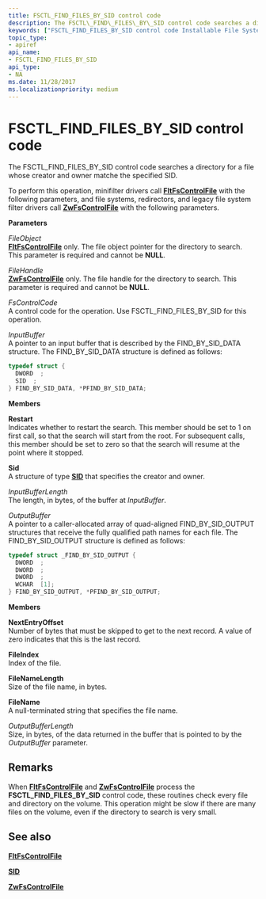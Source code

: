 ```yaml
---
title: FSCTL_FIND_FILES_BY_SID control code
description: The FSCTL\_FIND\_FILES\_BY\_SID control code searches a directory for a file whose creator and owner matche the specified SID.
keywords: ["FSCTL_FIND_FILES_BY_SID control code Installable File System Drivers"]
topic_type:
- apiref
api_name:
- FSCTL_FIND_FILES_BY_SID
api_type:
- NA
ms.date: 11/28/2017
ms.localizationpriority: medium
---
```


# FSCTL\_FIND\_FILES\_BY\_SID control code


The FSCTL\_FIND\_FILES\_BY\_SID control code searches a directory for a file whose creator and owner matche the specified SID.

To perform this operation, minifilter drivers call [**FltFsControlFile**](/windows-hardware/drivers/ddi/fltkernel/nf-fltkernel-fltfscontrolfile) with the following parameters, and file systems, redirectors, and legacy file system filter drivers call [**ZwFsControlFile**](/previous-versions/ff566462(v=vs.85)) with the following parameters.

**Parameters**

<a href="" id="fileobject"></a>*FileObject*  
[**FltFsControlFile**](/windows-hardware/drivers/ddi/fltkernel/nf-fltkernel-fltfscontrolfile) only. The file object pointer for the directory to search. This parameter is required and cannot be **NULL**.

<a href="" id="filehandle"></a>*FileHandle*  
[**ZwFsControlFile**](/previous-versions/ff566462(v=vs.85)) only. The file handle for the directory to search. This parameter is required and cannot be **NULL**.

<a href="" id="fscontrolcode"></a>*FsControlCode*  
A control code for the operation. Use FSCTL\_FIND\_FILES\_BY\_SID for this operation.

<a href="" id="inputbuffer"></a>*InputBuffer*  
A pointer to an input buffer that is described by the FIND\_BY\_SID\_DATA structure. The FIND\_BY\_SID\_DATA structure is defined as follows:

```cpp
typedef struct {
  DWORD  ;
  SID  ;
} FIND_BY_SID_DATA, *PFIND_BY_SID_DATA;
```

**Members**

<a href="" id="restart"></a>**Restart**  
Indicates whether to restart the search. This member should be set to 1 on first call, so that the search will start from the root. For subsequent calls, this member should be set to zero so that the search will resume at the point where it stopped.

<a href="" id="sid-"></a>**Sid**   
A structure of type [**SID**](/windows-hardware/drivers/ddi/ntifs/ns-ntifs-_sid) that specifies the creator and owner.

<a href="" id="inputbufferlength"></a>*InputBufferLength*  
The length, in bytes, of the buffer at *InputBuffer*.

<a href="" id="outputbuffer"></a>*OutputBuffer*  
A pointer to a caller-allocated array of quad-aligned FIND\_BY\_SID\_OUTPUT structures that receive the fully qualified path names for each file. The FIND\_BY\_SID\_OUTPUT structure is defined as follows:

```cpp
typedef struct _FIND_BY_SID_OUTPUT {
  DWORD  ;
  DWORD  ;
  DWORD  ;
  WCHAR  [1];
} FIND_BY_SID_OUTPUT, *PFIND_BY_SID_OUTPUT;
```

**Members**

<a href="" id="nextentryoffset"></a>**NextEntryOffset**  
Number of bytes that must be skipped to get to the next record. A value of zero indicates that this is the last record.

<a href="" id="fileindex-"></a>**FileIndex**   
Index of the file.

<a href="" id="filenamelength-"></a>**FileNameLength**   
Size of the file name, in bytes.

<a href="" id="filename-"></a>**FileName**   
A null-terminated string that specifies the file name.

<a href="" id="outputbufferlength"></a>*OutputBufferLength*  
Size, in bytes, of the data returned in the buffer that is pointed to by the *OutputBuffer* parameter.

## Remarks

When [**FltFsControlFile**](/windows-hardware/drivers/ddi/fltkernel/nf-fltkernel-fltfscontrolfile) and [**ZwFsControlFile**](/previous-versions/ff566462(v=vs.85)) process the **FSCTL\_FIND\_FILES\_BY\_SID** control code, these routines check every file and directory on the volume. This operation might be slow if there are many files on the volume, even if the directory to search is very small.

## See also


[**FltFsControlFile**](/windows-hardware/drivers/ddi/fltkernel/nf-fltkernel-fltfscontrolfile)

[**SID**](/windows-hardware/drivers/ddi/ntifs/ns-ntifs-_sid)

[**ZwFsControlFile**](/previous-versions/ff566462(v=vs.85))

 

